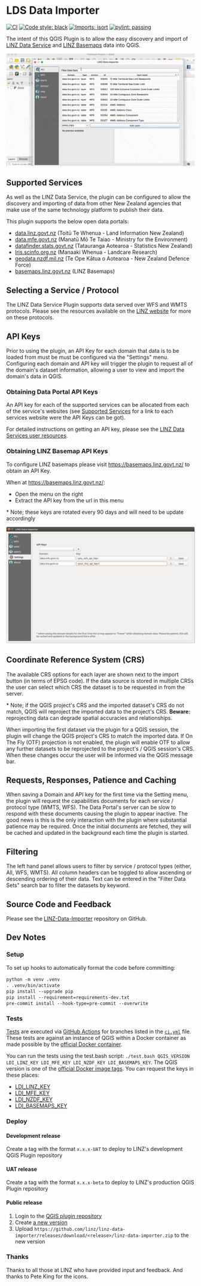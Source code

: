 # LDS Data Importer

[![CI](https://github.com/linz/linz-data-importer/actions/workflows/ci.yml/badge.svg)](https://github.com/linz/linz-data-importer/actions/workflows/ci.yml)
[![Code style: black](https://img.shields.io/badge/code%20style-black-000000.svg)](https://github.com/psf/black)
[![Imports: isort](https://img.shields.io/badge/%20imports-isort-%231674b1?style=flat&labelColor=ef8336)](https://pycqa.github.io/isort/)
[![pylint: passing](https://img.shields.io/badge/pylint-passing-brightgreen)](https://www.pylint.org/)

The intent of this QGIS Plugin is to allow the easy discovery and import of
[LINZ Data Service](data.linz.govt.nz) and [LINZ Basemaps](basemaps.linz.govt.nz) data into QGIS.

![](./images/import_example.gif)

## Supported Services

As well as the LINZ Data Service, the plugin can be configured to allow the discovery and importing of data
from other New Zealand agencies that make use of the same technology platform to publish their data.

This plugin supports the below open data portals:

- [data.linz.govt.nz](http://data.linz.govt.nz) (Toitū Te Whenua - Land Information New Zealand)
- [data.mfe.govt.nz](http://data.mfe.govt.nz) (Manatū Mō Te Taiao - Ministry for the Environment)
- [datafinder.stats.govt.nz](http://datafinder.stats.govt.nz) (Tatauranga Aotearoa - Statistics New Zealand)
- [lris.scinfo.org.nz](http://lris.scinfo.org.nz) (Manaaki Whenua - Landcare Research)
- [geodata.nzdf.mil.nz](http://geodata.nzdf.mil.nz) (Te Ope Kātua o Aotearoa - New Zealand Defence Force)
- [basemaps.linz.govt.nz](http://basemaps.linz.govt.nz) (LINZ Basemaps)

## Selecting a Service / Protocol

The LINZ Data Service Plugin supports data served over WFS and WMTS protocols.
Please see the resources available on the
[LINZ website](http://www.linz.govt.nz/data/linz-data-service/guides-and-documentation/which-web-service-should-i-use) for more on these protocols.

## API Keys

Prior to using the plugin, an API Key for each domain that data is to be loaded from must be must be configured via the "Settings" menu.
Configuring each domain and API key will trigger the plugin to request all of the domain's dataset information, allowing a user to view
and import the domain's data in QGIS.

### Obtaining Data Portal API Keys

An API key for each of the supported services can be allocated from each of the service's websites
(see [Supported Services](https://github.com/linz/linz-data-importer/#supported-services)
for a link to each services website were the API Keys can be got).

For detailed instructions on getting an API key, please see the [LINZ Data Services user resources](http://www.linz.govt.nz/data/linz-data-service/guides-and-documentation/creating-an-api-key).

### Obtaining LINZ Basemap API Keys

To configure LINZ basemaps please visit https://basemaps.linz.govt.nz/ to obtain an API Key.

When at https://basemaps.linz.govt.nz/:

- Open the menu on the right
- Extract the API key from the url in this menu

\* Note; these keys are rotated every 90 days and will need to be update accordingly

![Example of Domains configured via the settings menu](./images/settings_example.png)

## Coordinate Reference System (CRS)

The available CRS options for each layer are shown next to the import button (in
terms of EPSG code). If the data source is stored in multiple CRSs the user
can select which CRS the dataset is to be requested in from the server.

\* Note; if the QGIS project's CRS and the imported dataset's CRS do not
match, QGIS will reproject the imported data to the project's CRS.
**Beware:** reprojecting data can degrade spatial accuracies and relationships.

When importing the first dataset via the plugin for a QGIS session, the plugin
will change the QGIS project's CRS to match the imported data. If On The Fly (OTF)
projection is not enabled, the plugin will enable OTF to allow any
further datasets to be reprojected to the project's / QGIS session's CRS.
When these changes occur the user will be informed via the QGIS message bar.

## Requests, Responses, Patience and Caching

When saving a Domain and API key for the first time via the Setting menu, the plugin
will request the capabilities documents for each service / protocol type (WMTS, WFS).
The Data Portal's server can be slow to respond with these documents causing the
plugin to appear inactive. The good news is this is the only interaction with the
plugin where substantial patience may be required. Once the initial documents
are fetched, they will be cached and updated in the background each time
the plugin is started.

## Filtering

The left hand panel allows users to filter by service / protocol types (either, All, WFS, WMTS).
All column headers can be toggled to allow ascending or descending ordering of their data.
Text can be entered in the "Filter Data Sets" search bar to filter the datasets by keyword.

## Source Code and Feedback

Please see the [LINZ-Data-Importer](https://github.com/linz/linz-data-importer/) repository on GitHub.

## Dev Notes

### Setup

To set up hooks to automatically format the code before committing:

```shell
python -m venv .venv
. .venv/bin/activate
pip install --upgrade pip
pip install --requirement=requirements-dev.txt
pre-commit install --hook-type=pre-commit --overwrite
```

### Tests

[Tests](./linz-data-importer/tests)
are executed via [GitHub Actions](https://github.com/linz/linz-data-importer/actions)
for branches listed in the [`ci.yml`](./.github/workflows/ci.yml)
file. These tests are against an instance of QGIS within a Docker container as made possible by the
[official Docker container](https://hub.docker.com/r/qgis/qgis).

You can run the tests using the test.bash script: `./test.bash QGIS_VERSION LDI_LINZ_KEY LDI_MFE_KEY LDI_NZDF_KEY LDI_BASEMAPS_KEY`. The QGIS version is one of the [official Docker image tags](https://hub.docker.com/r/qgis/qgis/tags). You can request the keys in these places:

- [LDI_LINZ_KEY](https://data.linz.govt.nz/my/api/)
- [LDI_MFE_KEY](https://data.mfe.govt.nz/my/api/)
- [LDI_NZDF_KEY](https://koordinates.com/my/api/)
- [LDI_BASEMAPS_KEY](https://basemaps.linz.govt.nz/)

### Deploy

#### Development release

Create a tag with the format `x.x.x-UAT` to deploy to LINZ's development QGIS Plugin repository

#### UAT release

Create a tag with the format `x.x.x-beta` to deploy to LINZ's production QGIS Plugin repository

#### Public release

1. Login to the [QGIS plugin repository](https://plugins.qgis.org)
2. Create [a new version](https://plugins.qgis.org/plugins/linz-data-importer/)
3. Upload `https://github.com/linz/linz-data-importer/releases/download/<release>/linz-data-importer.zip` to the new version

### Thanks

Thanks to all those at LINZ who have provided input and feedback.
And thanks to Pete King for the icons.
